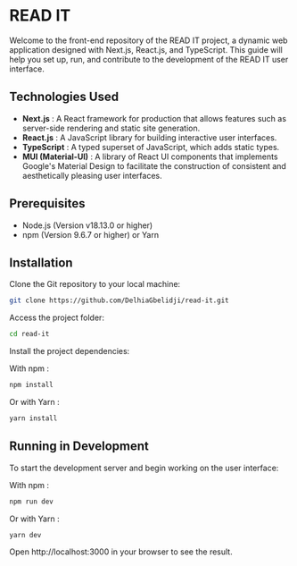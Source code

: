 # READ IT

Welcome to the front-end repository of the READ IT project, a dynamic web application designed with Next.js, React.js, and TypeScript. This guide will help you set up, run, and contribute to the development of the READ IT user interface.

## Technologies Used

- **Next.js** : A React framework for production that allows features such as server-side rendering and static site generation.
- **React.js** : A JavaScript library for building interactive user interfaces.
- **TypeScript** : A typed superset of JavaScript, which adds static types.
- **MUI (Material-UI)** : A library of React UI components that implements Google's Material Design to facilitate the construction of consistent and aesthetically pleasing user interfaces.

## Prerequisites

- Node.js (Version v18.13.0 or higher)
- npm (Version 9.6.7 or higher) or Yarn

## Installation

Clone the Git repository to your local machine:

```bash
git clone https://github.com/DelhiaGbelidji/read-it.git
```

Access the project folder:

```bash
cd read-it
```

Install the project dependencies:

With npm :

```bash
npm install
```

Or with Yarn :

```bash
yarn install
```

## Running in Development

To start the development server and begin working on the user interface:

With npm :

```bash
npm run dev
```

Or with Yarn :

```bash
yarn dev
```

Open http://localhost:3000 in your browser to see the result.
